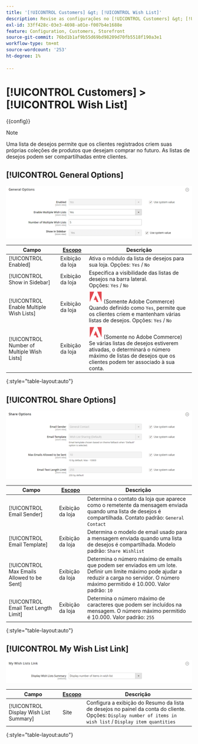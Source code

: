 ```yaml
---
title: '[!UICONTROL Customers] &gt; [!UICONTROL Wish List]'
description: Revise as configurações no [!UICONTROL Customers] &gt; [!UICONTROL Wish List] página do Administrador do Commerce.
exl-id: 33ff428c-03e3-4698-a01e-f007b4e1688e
feature: Configuration, Customers, Storefront
source-git-commit: 76bd1b1af9b55d69bd98209d70fb5518f190a3e1
workflow-type: tm+mt
source-wordcount: '253'
ht-degree: 1%

---
```


# [!UICONTROL Customers] > [!UICONTROL Wish List]

{{config}}

>[!NOTE]
>
>Uma lista de desejos permite que os clientes registrados criem suas próprias coleções de produtos que desejam comprar no futuro. As listas de desejos podem ser compartilhadas entre clientes.

## [!UICONTROL General Options]

![Opções gerais](./assets/wishlist-general-options.png)<!-- zoom -->

<!--[General Options](https://docs.magento.com/user-guide/marketing/wishlist-configuration.html) -->

| Campo | [Escopo](../../getting-started/websites-stores-views.md#scope-settings) | Descrição |
|--- |--- |--- |
| [!UICONTROL Enabled] | Exibição da loja | Ativa o módulo da lista de desejos para sua loja. Opções: `Yes` / `No` |
| [!UICONTROL Show in Sidebar] | Exibição da loja | Especifica a visibilidade das listas de desejos na barra lateral. <br/>Opções: `Yes` / `No` |
| [!UICONTROL Enable Multiple Wish Lists] | Exibição da loja | ![Adobe Commerce](../../assets/adobe-logo.svg) (Somente Adobe Commerce) Quando definido como `Yes`, permite que os clientes criem e mantenham várias listas de desejos. Opções: `Yes` / `No` |
| [!UICONTROL Number of Multiple Wish Lists] | Exibição da loja | ![Adobe Commerce](../../assets/adobe-logo.svg) (Somente no Adobe Commerce) Se várias listas de desejos estiverem ativadas, o determinará o número máximo de listas de desejos que os clientes podem ter associado à sua conta. |

{:style=&quot;table-layout:auto&quot;}

## [!UICONTROL Share Options]

![Opções de compartilhamento](./assets/wishlist-share-options.png)<!-- zoom -->

<!-- [Share Options](https://docs.magento.com/user-guide/marketing/wishlist-configuration.html) -->

| Campo | [Escopo](../../getting-started/websites-stores-views.md#scope-settings) | Descrição |
|--- |--- |--- |
| [!UICONTROL Email Sender] | Exibição da loja | Determina o contato da loja que aparece como o remetente da mensagem enviada quando uma lista de desejos é compartilhada. Contato padrão: `General Contact` |
| [!UICONTROL Email Template] | Exibição da loja | Determina o modelo de email usado para a mensagem enviada quando uma lista de desejos é compartilhada. Modelo padrão: `Share Wishlist` |
| [!UICONTROL Max Emails Allowed to be Sent] | Exibição da loja | Determina o número máximo de emails que podem ser enviados em um lote. Definir um limite máximo pode ajudar a reduzir a carga no servidor. O número máximo permitido é 10.000. Valor padrão: `10` |
| [!UICONTROL Email Text Length Limit] | Exibição da loja | Determina o número máximo de caracteres que podem ser incluídos na mensagem. O número máximo permitido é 10.000. Valor padrão: `255` |

{:style=&quot;table-layout:auto&quot;}

## [!UICONTROL My Wish List Link]

![Link da minha lista de desejos](./assets/wishlist-my-wishlist-link.png)<!-- zoom -->

<!--[My Wish List Link](https://docs.magento.com/user-guide/marketing/wishlist-configuration.html) -->

| Campo | [Escopo](../../getting-started/websites-stores-views.md#scope-settings) | Descrição |
|--- |--- |--- |
| [!UICONTROL Display Wish List Summary] | Site | Configura a exibição do Resumo da lista de desejos no painel da conta do cliente. Opções: `Display number of items in wish list` / `Display item quantities` |

{:style=&quot;table-layout:auto&quot;}
